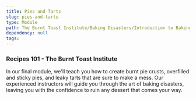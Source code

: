 ```yaml
---
title: Pies and Tarts
slug: pies-and-tarts
type: Module
path: The Burnt Toast Institute/Baking Disasters/Introduction to Baking Disasters/Pies and Tarts
dependency: null
tags:
---
```


### Recipes 101 - The Burnt Toast Institute

In our final module, we'll teach you how to create burnt pie crusts, overfilled and sticky pies, and leaky tarts that are sure to make a mess. Our experienced instructors will guide you through the art of baking disasters, leaving you with the confidence to ruin any dessert that comes your way.
